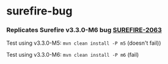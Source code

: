 # surefire-bug

### Replicates Surefire v3.3.0-M6 bug [SUREFIRE-2063](https://issues.apache.org/jira/browse/SUREFIRE-2063)

Test using v3.3.0-M5: `mvn clean install -P m5` (doesn't fail))

Test using v3.3.0-M6: `mvn clean install -P m6` (fail)

